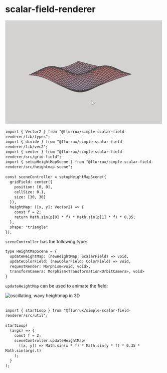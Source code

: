 
# scalar-field-renderer  

![static, wavy heightmap in 3D](./demo-gifs/static-field-1.gif)

```
import { Vector2 } from "@flurrux/simple-scalar-field-renderer/lib/types";
import { divide } from "@flurrux/simple-scalar-field-renderer/lib/vec2";
import { center } from "@flurrux/simple-scalar-field-renderer/src/grid-field";
import { setupHeightMapScene } from "@flurrux/simple-scalar-field-renderer/src/heightmap-scene";

const sceneController = setupHeightMapScene({
  gridField: center({ 
    position: [0, 0], 
    cellSize: 0.1, 
    size: [30, 30]
  }), 
  heightMap: ([x, y]: Vector2) => {
    const f = 2;
    return Math.sin(p[0] * f) * Math.sin(p[1] * f) * 0.35;
  },
  shape: "triangle"
});
```

```sceneController``` has the following type:  

```
type HeightMapScene = {
  updateHeightMap: (newHeightMap: ScalarField) => void,
  updateColorField: (newColorField: ColorField) => void,
  requestRender: Morphism<void, void>,
  transformCamera: Morphism<Transformation<OrbitCamera>, void>
}
```

```updateHeightMap``` can be used to animate the field:  

![oscillating, wavy heightmap in 3D](./demo-gifs/oscillating-field-1.gif)


```

import { startLoop } from "@flurrux/simple-scalar-field-renderer/src/util";

startLoop(
  (args) => {
    const f = 2;
    sceneController.updateHeightMap(
      ([x, y]) => Math.sin(x * f) * Math.sin(y * f) * 0.35 * Math.sin(args.t)
    );
  }
);

```